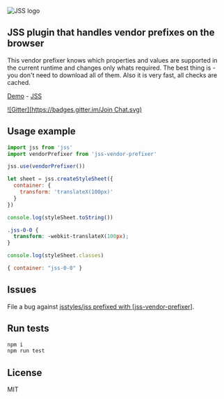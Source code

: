 ![JSS logo](https://avatars1.githubusercontent.com/u/9503099?v=3&s=60)

## JSS plugin that handles vendor prefixes on the browser

This vendor prefixer knows which properties and values are supported in the
current runtime and changes only whats required.
The best thing is - you don't need to download all of them.
Also it is very fast, all checks are cached.

[Demo](http://jsstyles.github.io/jss-examples/index.html#plugin-jss-vendor-prefixer) -
[JSS](https://github.com/jsstyles/jss)

[![Gitter](https://badges.gitter.im/Join Chat.svg)](https://gitter.im/jsstyles/jss?utm_source=badge&utm_medium=badge&utm_campaign=pr-badge&utm_content=badge)


## Usage example

```javascript
import jss from 'jss'
import vendorPrefixer from 'jss-vendor-prefixer'

jss.use(vendorPrefixer())

let sheet = jss.createStyleSheet({
  container: {
    transform: 'translateX(100px)'
  }
})
```

```javascript
console.log(styleSheet.toString())
```
```css
.jss-0-0 {
  transform: -webkit-translateX(100px);
}
```

```javascript
console.log(styleSheet.classes)
```
```javascript
{ container: "jss-0-0" }
```

## Issues

File a bug against [jsstyles/jss prefixed with \[jss-vendor-prefixer\]](https://github.com/jsstyles/jss/issues/new?title=[jss-vender-prefixer]%20).

## Run tests

```bash
npm i
npm run test
```

## License

MIT
